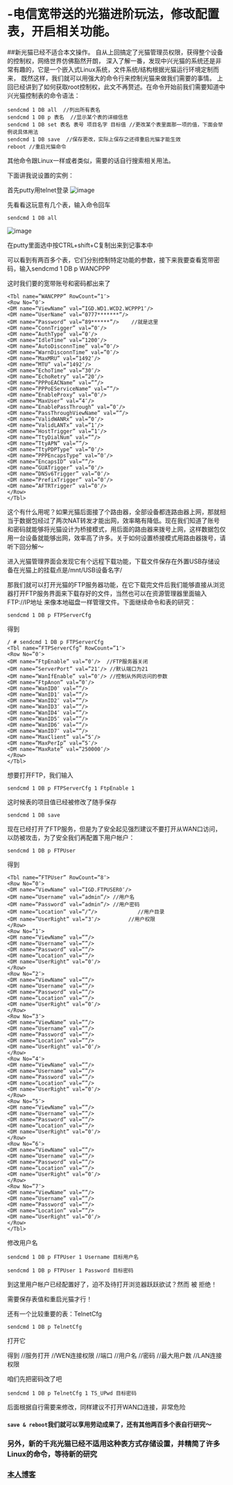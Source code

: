 # -电信宽带送的光猫进阶玩法，修改配置表，开启相关功能。
##新光猫已经不适合本文操作。
自从上回搞定了光猫管理员权限，获得整个设备的控制权，网络世界仿佛豁然开朗，
深入了解一番，发现中兴光猫的系统还是非常有趣的，它是一个嵌入式Linux系统，文件系统/结构根据光猫运行环境定制而来，
既然这样，我们就可以用强大的命令行来控制光猫来做我们需要的事情。
上回已经讲到了如何获取root控制权，此文不再赘述。在命令开始前我们需要知道中兴光猫控制表的命令语法：


    sendcmd 1 DB all  //列出所有表名
    sendcmd 1 DB p 表名  //显示某个表的详细信息
    sendcmd 1 DB set 表名 表号 项目名字 目标值 //更改某个表里面那一项的值，下面会举例说具体用法
    sendcmd 1 DB save  //保存更改，实际上保存之还得重启光猫才能生效
    reboot //重启光猫命令


其他命令跟Linux一样或者类似，需要的话自行搜索相关用法。

下面讲我说设置的实例：

首先putty用telnet登录
![image](http://139.199.224.79/wp-content/uploads/2017/07/L1-300x190.jpg)



先看看这玩意有几个表，输入命令回车

    sendcmd 1 DB all
  
![image](http://139.199.224.79/wp-content/uploads/2017/07/L2-300x192.jpg)


在putty里面选中按CTRL+shift+C复制出来到记事本中

可以看到有两百多个表，它们分别控制特定功能的参数，接下来我要查看宽带密码，输入sendcmd 1 DB p WANCPPP

这时我们要的宽带账号和密码都出来了

    <Tbl name=”WANCPPP” RowCount=”1″>
    <Row No=”0″>
    <DM name=”ViewName” val=”IGD.WD1.WCD2.WCPPP1″/>
    <DM name=”UserName” val=”0777*******”/>
    <DM name=”Password” val=”89******”/>    //就是这里
    <DM name=”ConnTrigger” val=”0″/>
    <DM name=”AuthType” val=”0″/>
    <DM name=”IdleTime” val=”1200″/>
    <DM name=”AutoDisconnTime” val=”0″/>
    <DM name=”WarnDisconnTime” val=”0″/>
    <DM name=”MaxMRU” val=”1492″/>
    <DM name=”MTU” val=”1492″/>
    <DM name=”EchoTime” val=”30″/>
    <DM name=”EchoRetry” val=”20″/> 
    <DM name=”PPPoEACName” val=””/>
    <DM name=”PPPoEServiceName” val=””/>
    <DM name=”EnableProxy” val=”0″/>
    <DM name=”MaxUser” val=”4″/>
    <DM name=”EnablePassThrough” val=”0″/>
    <DM name=”PassThroughViewName” val=””/>
    <DM name=”ValidWANRx” val=”0″/>
    <DM name=”ValidLANTx” val=”1″/>
    <DM name=”HostTrigger” val=”1″/>
    <DM name=”TtyDialNum” val=””/>
    <DM name=”TtyAPN” val=””/>
    <DM name=”TtyPDPType” val=”0″/>
    <DM name=”PPPEncapsType” val=”0″/>
    <DM name=”EncapsID” val=””/>
    <DM name=”GUATrigger” val=”0″/>
    <DM name=”DNSv6Trigger” val=”0″/>
    <DM name=”PrefixTrigger” val=”0″/>
    <DM name=”AFTRTrigger” val=”0″/>
    </Row>
    </Tbl>

这个有什么用呢？如果光猫后面接了个路由器，全部设备都连路由器上网，那就相当于数据包经过了两次NAT转发才能出网，效率略有降低。现在我们知道了账号和密码就能够将光猫设计为桥接模式，用后面的路由器来拨号上网，这样数据包仅用一台设备就能够出网，效率高了许多。关于如何设置桥接模式用路由器拨号，请听下回分解～

进入光猫管理界面会发现它有个远程下载功能，下载文件保存在外置USB存储设备在光猫上的挂载点是/mnt/USB设备名字/

那我们就可以打开光猫的FTP服务器功能，在它下载完文件后我们能够直接从浏览器打开FTP服务界面来下载存好的文件，当然也可以在资源管理器里面输入FTP://IP地址  来像本地磁盘一样管理文件。下面继续命令和表的研究：

    sendcmd 1 DB p FTPServerCfg

得到

    / # sendcmd 1 DB p FTPServerCfg
    <Tbl name=”FTPServerCfg” RowCount=”1″>
    <Row No=”0″>
    <DM name=”FtpEnable” val=”0″/>  //FTP服务器关闭
    <DM name=”ServerPort” val=”21″/> //默认端口为21
    <DM name=”WanIfEnable” val=”0″/> //控制从外网访问的参数
    <DM name=”FtpAnon” val=”0″/>
    <DM name=”WanID0″ val=””/>
    <DM name=”WanID1″ val=””/>
    <DM name=”WanID2″ val=””/>
    <DM name=”WanID3″ val=””/>
    <DM name=”WanID4″ val=””/>
    <DM name=”WanID5″ val=””/>
    <DM name=”WanID6″ val=””/>
    <DM name=”WanID7″ val=””/>
    <DM name=”MaxClient” val=”5″/>
    <DM name=”MaxPerIp” val=”5″/>
    <DM name=”MaxRate” val=”250000″/>
    </Row>
    </Tbl>

想要打开FTP，我们输入

    sendcmd 1 DB p FTPServerCfg 1 FtpEnable 1

这时候表的项目值已经被修改了随手保存

    sendcmd 1 DB save

现在已经打开了FTP服务，但是为了安全起见强烈建议不要打开从WAN口访问，以防被攻击，为了安全我们再配置下用户帐户：

    sendcmd 1 DB p FTPUser

得到

    <Tbl name=”FTPUser” RowCount=”8″>
    <Row No=”0″>
    <DM name=”ViewName” val=”IGD.FTPUSER0″/>
    <DM name=”Username” val=”admin”/> //用户名
    <DM name=”Password” val=”admin”/> //用户密码
    <DM name=”Location” val=”/”/>             //用户目录
    <DM name=”UserRight” val=”3″/>         //用户权限
    </Row>
    <Row No=”1″>
    <DM name=”ViewName” val=””/>
    <DM name=”Username” val=””/>
    <DM name=”Password” val=””/>
    <DM name=”Location” val=””/>
    <DM name=”UserRight” val=”0″/>
    </Row>
    <Row No=”2″>
    <DM name=”ViewName” val=””/>
    <DM name=”Username” val=””/>
    <DM name=”Password” val=””/>
    <DM name=”Location” val=””/>
    <DM name=”UserRight” val=”0″/>
    </Row>
    <Row No=”3″>
    <DM name=”ViewName” val=””/>
    <DM name=”Username” val=””/>
    <DM name=”Password” val=””/>
    <DM name=”Location” val=””/>
    <DM name=”UserRight” val=”0″/>
    </Row>
    <Row No=”4″>
    <DM name=”ViewName” val=””/>
    <DM name=”Username” val=””/>
    <DM name=”Password” val=””/>
    <DM name=”Location” val=””/>
    <DM name=”UserRight” val=”0″/>
    </Row>
    <Row No=”5″>
    <DM name=”ViewName” val=””/>
    <DM name=”Username” val=””/>
    <DM name=”Password” val=””/>
    <DM name=”Location” val=””/>
    <DM name=”UserRight” val=”0″/>
    </Row>
    <Row No=”6″>
    <DM name=”ViewName” val=””/>
    <DM name=”Username” val=””/>
    <DM name=”Password” val=””/>
    <DM name=”Location” val=””/>
    <DM name=”UserRight” val=”0″/>
    </Row>
    <Row No=”7″>
    <DM name=”ViewName” val=””/>
    <DM name=”Username” val=””/>
    <DM name=”Password” val=””/>
    <DM name=”Location” val=””/>
    <DM name=”UserRight” val=”0″/>
    </Row>
    </Tbl>

修改用户名

    sendcmd 1 DB p FTPUser 1 Username 目标用户名

    sendcmd 1 DB p FTPUser 1 Password 目标密码

到这里用户帐户已经配置好了，迫不及待打开浏览器跃跃欲试？然而 被 拒绝！

需要保存表值和重启光猫才行！

还有一个比较重要的表：TelnetCfg

    sendcmd 1 DB p TelnetCfg

打开它

得到
  	<Tbl name=”TelnetCfg” RowCount=”1″>
  	<Row No=”0″>
  	<DM name=”TS_Enable” val=”1″/> //服务打开
  	<DM name=”Wan_Enable” val=”0″/> //WEN连接权限
  	<DM name=”Lan_Enable” val=”0″/>
  	<DM name=”TS_Port” val=”23″/>      //端口
  	<DM name=”TS_UName” val=”root”/>  //用户名
  	<DM name=”TS_UPwd” val=”Zte521″/> //密码
  	<DM name=”Max_Con_Num” val=”5″/> //最大用户数
  	<DM name=”ProcType” val=”0″/>
  	<DM name=”Lan_EnableAfterOlt” val=”1″/> //LAN连接权限
    <DM name=”WanWebLinkToTS” val=”1″/>
    </Row>
    </Tbl>

咱们先把密码改了吧

    sendcmd 1 DB p TelnetCfg 1 TS_UPwd 目标密码

后面根据自行需要来修改，同样建议不打开WAN口连接，非常危险


#### `save & reboot`我们就可以享用劳动成果了，还有其他两百多个表自行研究～

### 另外，新的千兆光猫已经不适用这种表方式存储设置，并精简了许多Linux的命令，等待新的研究
### [本人博客](http://www.gzjnas.xyz)
